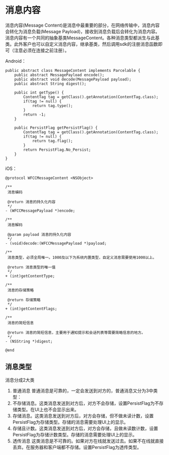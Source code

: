 # 消息内容
消息内容(Message Content)是消息中最重要的部分，在网络传输中，消息内容会转化为消息负载(Message Payload)，接收到消息负载后会转化为消息内容。消息内容有一个共同的抽象基类MessageContent。各种消息类型都派生与此基类。此外客户也可以自定义消息内容，继承基类，然后调用sdk的注册消息函数即可（注意必须在连接之前注册）。

Android：
```
public abstract class MessageContent implements Parcelable {
    public abstract MessagePayload encode();
    public abstract void decode(MessagePayload payload);
    public abstract String digest();

    public int getType() {
        ContentTag tag = getClass().getAnnotation(ContentTag.class);
        if(tag != null) {
            return tag.type();
        }
        return -1;
    }

    public PersistFlag getPersistFlag() {
        ContentTag tag = getClass().getAnnotation(ContentTag.class);
        if(tag != null) {
            return tag.flag();
        }
        return PersistFlag.No_Persist;
    }
}
```
iOS：
```
@protocol WFCCMessageContent <NSObject>

/**
 消息编码

 @return 消息的持久化内容
 */
- (WFCCMessagePayload *)encode;

/**
 消息解码

 @param payload 消息的持久化内容
 */
- (void)decode:(WFCCMessagePayload *)payload;

/**
 消息类型，必须全局唯一。1000及以下为系统内置类型，自定义消息需要使用1000以上。

 @return 消息类型的唯一值
 */
+ (int)getContentType;

/**
 消息的存储策略

 @return 存储策略
 */
+ (int)getContentFlags;

/**
 消息的简短信息

 @return 消息的简短信息，主要用于通知提示和会话列表等需要简略信息的地方。
 */
- (NSString *)digest;

@end
```

## 消息类型
消息分成2大类
1. 普通消息
普通消息是可靠的，一定会发送到对方的，普通消息又分为3中类型：
  1. 不存储消息。这类消息发送到对方后，对方不会存储，设置PersistFlag为不存储类型。在UI上也不会显示出来。
  2. 存储消息。这类消息发送到对方后，对方会存储，但不做未读计数，设置PersistFlag为存储类型。存储的消息需要处理UI上的显示。
  3. 存储且计数。这类消息发送到对方后，对方会存储，且做未读数计数，设置PersistFlag为存储计数类型。存储的消息需要处理UI上的显示。
2. 透传消息
这类消息是不可靠的。如果对方在线就发送过去。如果不在线就直接丢弃。在服务器和客户端都不存储。设置PersistFlag为透传类型。
